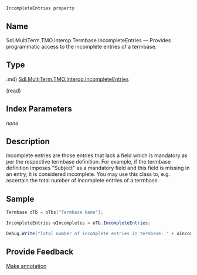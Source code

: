 

# 
    IncompleteEntries property




## Name

Sdl.MultiTerm.TMO.Interop.Termbase.IncompleteEntries —          Provides programmatic access to the incomplete entries of a termbase.



## Type
.md)
[Sdl.MultiTerm.TMO.Interop.IncompleteEntries](Sdl.MultiTerm.TMO.Interop.IncompleteEntries.md)

(read)



## Index Parameters
*none*


## Description



Incomplete entries are those entries that lack a field which is mandatory as per the respective termbase definition. For example, if the termbase definition imposes "Subject" as a mandatory field and this field is missing in an entry, it is considered incomplete. You may use this class to, e.g. ascertain the total number of incomplete entries of a termbase.



## Sample


```cs
Termbase oTb = oTbs["Termbase Name"];

IncompleteEntries oIncompletes = oTb.IncompleteEntries;

Debug.Write("Total number of incomplete entries in termbase: " + oIncompletes.Count.ToString());
```



## Provide Feedback

[Make annotation](mailto:sdk-feedback@sdl.com&amp;subject=Reference%20for%20Sdl.MultiTerm.TMO.Interop.Termbase.IncompleteEntries)

